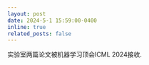 ```yaml
---
layout: post
date: 2024-5-1 15:59:00-0400
inline: true
related_posts: false
---
```


实验室两篇论文被机器学习顶会ICML 2024接收.